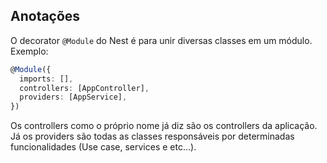 ## Anotações
O decorator `@Module` do Nest é para unir diversas classes em um módulo. Exemplo:
```ts
@Module({
  imports: [],
  controllers: [AppController],
  providers: [AppService],
})
```
Os controllers como o próprio nome já diz são os controllers da aplicação. Já os providers são todas as classes responsáveis por determinadas funcionalidades (Use case, services e etc...). 
